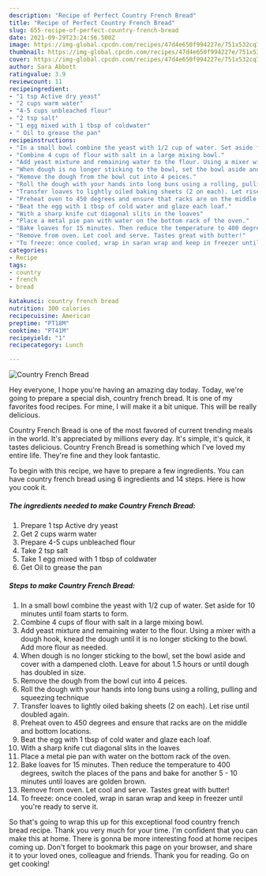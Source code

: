 ```yaml
---
description: "Recipe of Perfect Country French Bread"
title: "Recipe of Perfect Country French Bread"
slug: 655-recipe-of-perfect-country-french-bread
date: 2021-09-29T23:24:56.500Z
image: https://img-global.cpcdn.com/recipes/47d4e650f994227e/751x532cq70/country-french-bread-recipe-main-photo.jpg
thumbnail: https://img-global.cpcdn.com/recipes/47d4e650f994227e/751x532cq70/country-french-bread-recipe-main-photo.jpg
cover: https://img-global.cpcdn.com/recipes/47d4e650f994227e/751x532cq70/country-french-bread-recipe-main-photo.jpg
author: Sara Abbott
ratingvalue: 3.9
reviewcount: 11
recipeingredient:
- "1 tsp Active dry yeast"
- "2 cups warm water"
- "4-5 cups unbleached flour"
- "2 tsp salt"
- "1 egg mixed with 1 tbsp of coldwater"
- " Oil to grease the pan"
recipeinstructions:
- "In a small bowl combine the yeast with 1/2 cup of water. Set aside for 10 minutes until foam starts to form."
- "Combine 4 cups of flour with salt in a large mixing bowl."
- "Add yeast mixture and remaining water to the flour. Using a mixer with a dough hook, knead the dough until it is no longer sticking to the bowl. Add more flour as needed."
- "When dough is no longer sticking to the bowl, set the bowl aside and cover with a dampened cloth. Leave for about 1.5 hours or until dough has doubled in size."
- "Remove the dough from the bowl cut into 4 peices."
- "Roll the dough with your hands into long buns using a rolling, pulling and squeezing technique"
- "Transfer loaves to lightly oiled baking sheets (2 on each). Let rise until doubled again."
- "Preheat oven to 450 degrees and ensure that racks are on the middle and bottom locations."
- "Beat the egg with 1 tbsp of cold water and glaze each loaf."
- "With a sharp knife cut diagonal slits in the loaves"
- "Place a metal pie pan with water on the bottom rack of the oven."
- "Bake loaves for 15 minutes. Then reduce the temperature to 400 degrees, switch the places of the pans and bake for another 5 - 10 minutes until loaves are golden brown."
- "Remove from oven. Let cool and serve. Tastes great with butter!"
- "To freeze: once cooled, wrap in saran wrap and keep in freezer until you&#39;re ready to serve it."
categories:
- Recipe
tags:
- country
- french
- bread

katakunci: country french bread 
nutrition: 300 calories
recipecuisine: American
preptime: "PT18M"
cooktime: "PT41M"
recipeyield: "1"
recipecategory: Lunch

---
```



![Country French Bread](https://img-global.cpcdn.com/recipes/47d4e650f994227e/751x532cq70/country-french-bread-recipe-main-photo.jpg)

Hey everyone, I hope you're having an amazing day today. Today, we're going to prepare a special dish, country french bread. It is one of my favorites food recipes. For mine, I will make it a bit unique. This will be really delicious.



Country French Bread is one of the most favored of current trending meals in the world. It's appreciated by millions every day. It's simple, it's quick, it tastes delicious. Country French Bread is something which I've loved my entire life. They're fine and they look fantastic.


To begin with this recipe, we have to prepare a few ingredients. You can have country french bread using 6 ingredients and 14 steps. Here is how you cook it.

<!--inarticleads1-->

##### The ingredients needed to make Country French Bread:

1. Prepare 1 tsp Active dry yeast
1. Get 2 cups warm water
1. Prepare 4-5 cups unbleached flour
1. Take 2 tsp salt
1. Take 1 egg mixed with 1 tbsp of coldwater
1. Get  Oil to grease the pan




<!--inarticleads2-->

##### Steps to make Country French Bread:

1. In a small bowl combine the yeast with 1/2 cup of water. Set aside for 10 minutes until foam starts to form.
1. Combine 4 cups of flour with salt in a large mixing bowl.
1. Add yeast mixture and remaining water to the flour. Using a mixer with a dough hook, knead the dough until it is no longer sticking to the bowl. Add more flour as needed.
1. When dough is no longer sticking to the bowl, set the bowl aside and cover with a dampened cloth. Leave for about 1.5 hours or until dough has doubled in size.
1. Remove the dough from the bowl cut into 4 peices.
1. Roll the dough with your hands into long buns using a rolling, pulling and squeezing technique
1. Transfer loaves to lightly oiled baking sheets (2 on each). Let rise until doubled again.
1. Preheat oven to 450 degrees and ensure that racks are on the middle and bottom locations.
1. Beat the egg with 1 tbsp of cold water and glaze each loaf.
1. With a sharp knife cut diagonal slits in the loaves
1. Place a metal pie pan with water on the bottom rack of the oven.
1. Bake loaves for 15 minutes. Then reduce the temperature to 400 degrees, switch the places of the pans and bake for another 5 - 10 minutes until loaves are golden brown.
1. Remove from oven. Let cool and serve. Tastes great with butter!
1. To freeze: once cooled, wrap in saran wrap and keep in freezer until you&#39;re ready to serve it.




So that's going to wrap this up for this exceptional food country french bread recipe. Thank you very much for your time. I'm confident that you can make this at home. There is gonna be more interesting food at home recipes coming up. Don't forget to bookmark this page on your browser, and share it to your loved ones, colleague and friends. Thank you for reading. Go on get cooking!
